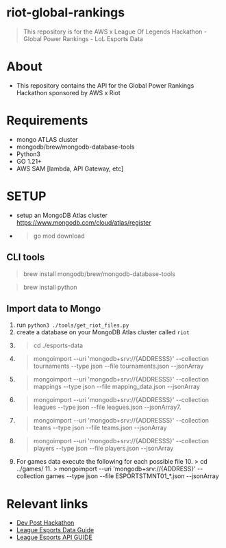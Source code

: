 # riot-global-rankings
> This repository is for the AWS x League Of Legends Hackathon - Global Power Rankings - LoL Esports Data

# About
- This repository contains the API for the Global Power Rankings Hackathon sponsored by AWS x Riot

# Requirements
- mongo ATLAS cluster
- mongodb/brew/mongodb-database-tools
- Python3
- GO 1.21+
- AWS SAM [lambda, API Gateway, etc]

# SETUP
- setup an MongoDB Atlas cluster https://www.mongodb.com/cloud/atlas/register
- > go mod download

## CLI tools
>  brew install mongodb/brew/mongodb-database-tools

>  brew install python

## Import data to Mongo

1. run ```python3 ./tools/get_riot_files.py```
2. create a database on your MongoDB Atlas cluster called ```riot```
3. > cd ./esports-data
4. >mongoimport --uri 'mongodb+srv://{ADDRESSS}' --collection tournaments --type json --file tournaments.json --jsonArray
5. > mongoimport --uri 'mongodb+srv://{ADDRESSS}' --collection mappings --type json --file mapping_data.json --jsonArray
6. > mongoimport --uri 'mongodb+srv://{ADDRESSS}' --collection leagues --type json --file leagues.json --jsonArray7.
7. > mongoimport --uri 'mongodb+srv://{ADDRESSS}' --collection teams --type json --file teams.json --jsonArray
8. > mongoimport --uri 'mongodb+srv://{ADDRESSS}' --collection players --type json --file players.json --jsonArray
9. For games data execute the following for each possible file
   10. > cd ../games/
   11. > mongoimport --uri 'mongodb+srv://{ADDRESS}' --collection games --type json --file ESPORTSTMNT01_*.json --jsonArray


# Relevant links
- [Dev Post Hackathon](https://lolglobalpowerrankings.devpost.com/)
- [League Esports Data Guide](https://docs.google.com/document/d/1wFRehKMJkkRR5zyjEZyaVL9H3ZbhP7_wP0FBE5ID40c/edit)
- [League Esports API GUIDE ](https://docs.google.com/document/d/1Klodp4YqE6bIOES026ecmNb_jS5IOntRqLv5EmDAXyc/edit)